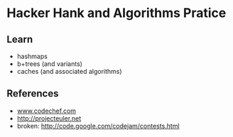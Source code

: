 # Hacker Hank and Algorithms Pratice

## Learn
- hashmaps
- b+trees (and variants)
- caches (and associated algorithms)

## References
- www.codechef.com
- http://projecteuler.net
- broken: http://code.google.com/codejam/contests.html